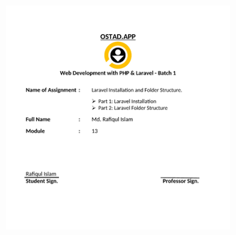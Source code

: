 ![Logo](https://github.com/rafiqdotme/Laravel-Installation-and-Folder-Structure/blob/main/readme_image/ostad-assignment.png?raw=true)

